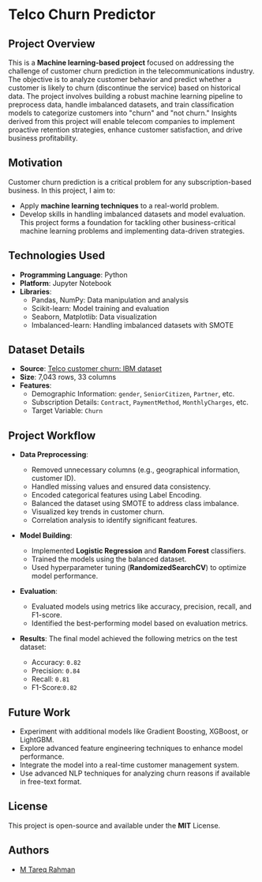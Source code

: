 # Telco Churn Predictor

## Project Overview
This is a **Machine learning-based project** focused on addressing the challenge of customer churn prediction in the telecommunications industry. The objective is to analyze customer behavior and predict whether a customer is likely to churn (discontinue the service) based on historical data. The project involves building a robust machine learning pipeline to preprocess data, handle imbalanced datasets, and train classification models to categorize customers into "churn" and "not churn." Insights derived from this project will enable telecom companies to implement proactive retention strategies, enhance customer satisfaction, and drive business profitability.


## Motivation
Customer churn prediction is a critical problem for any subscription-based business. In this project, I aim to:

- Apply **machine learning techniques** to a real-world problem.
- Develop skills in handling imbalanced datasets and model evaluation. This project forms a foundation for tackling other business-critical machine learning problems and implementing data-driven strategies.


## Technologies Used
- **Programming Language**: Python
- **Platform**: Jupyter Notebook
- **Libraries**:
  - Pandas, NumPy: Data manipulation and analysis
  - Scikit-learn: Model training and evaluation
  - Seaborn, Matplotlib: Data visualization
  - Imbalanced-learn: Handling imbalanced datasets with SMOTE
    

## Dataset Details
- **Source**: [Telco customer churn: IBM dataset](https://www.kaggle.com/datasets/yeanzc/telco-customer-churn-ibm-dataset)
- **Size**: 7,043 rows, 33 columns
- **Features**:
  - Demographic Information: `gender`, `SeniorCitizen`, `Partner`, etc.
  - Subscription Details: `Contract`, `PaymentMethod`, `MonthlyCharges`, etc.
  - Target Variable: `Churn`


## Project Workflow

- **Data Preprocessing**:
   - Removed unnecessary columns (e.g., geographical information, customer ID).
   - Handled missing values and ensured data consistency.
   - Encoded categorical features using Label Encoding.
   - Balanced the dataset using SMOTE to address class imbalance.
   - Visualized key trends in customer churn.
   - Correlation analysis to identify significant features.

- **Model Building**:
  - Implemented **Logistic Regression** and **Random Forest** classifiers.
  - Trained the models using the balanced dataset.
  - Used hyperparameter tuning (**RandomizedSearchCV**) to optimize model performance.
    
- **Evaluation**:
  - Evaluated models using metrics like accuracy, precision, recall, and F1-score.
  - Identified the best-performing model based on evaluation metrics.

- **Results**:
The final model achieved the following metrics on the test dataset:

   - Accuracy: `0.82`
   - Precision: `0.84`
   - Recall: `0.81`
   - F1-Score:`0.82`
  

## Future Work
- Experiment with additional models like Gradient Boosting, XGBoost, or LightGBM.
- Explore advanced feature engineering techniques to enhance model performance.
- Integrate the model into a real-time customer management system.
- Use advanced NLP techniques for analyzing churn reasons if available in free-text format.

## License
This project is open-source and available under the **MIT** License.

## Authors

- [M Tareq Rahman](https://github.com/Tareq553)
